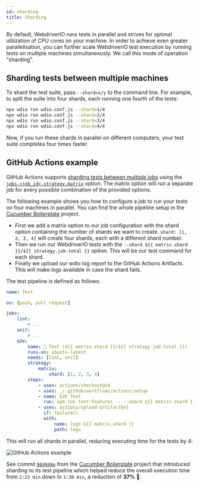 ```yaml
---
id: sharding
title: Sharding
---
```


By default, WebdriverIO runs tests in parallel and strives for optimal utilization of CPU cores on your machine. In order to achieve even greater parallelisation, you can further scale WebdriverIO test execution by running tests on multiple machines simultaneously. We call this mode of operation "sharding".

## Sharding tests between multiple machines

To shard the test suite, pass `--shard=x/y` to the command line. For example, to split the suite into four shards, each running one fourth of the tests:

```sh
npx wdio run wdio.conf.js --shard=1/4
npx wdio run wdio.conf.js --shard=2/4
npx wdio run wdio.conf.js --shard=3/4
npx wdio run wdio.conf.js --shard=4/4
```

Now, if you run these shards in parallel on different computers, your test suite completes four times faster.

## GitHub Actions example

GitHub Actions supports [sharding tests between multiple jobs](https://docs.github.com/en/actions/using-jobs/using-a-matrix-for-your-jobs) using the [`jobs.<job_id>.strategy.matrix`](https://docs.github.com/en/actions/using-workflows/workflow-syntax-for-github-actions#jobsjob_idstrategymatrix) option. The matrix option will run a separate job for every possible combination of the provided options.

The following example shows you how to configure a job to run your tests on four machines in parallel. You can find the whole pipeline setup in the [Cucumber Boilerplate](https://github.com/webdriverio/cucumber-boilerplate/blob/main/.github/workflows/test.yaml) project.

-   First we add a matrix option to our job configuration with the shard option containing the number of shards we want to create. `shard: [1, 2, 3, 4]` will create four shards, each with a different shard number.
-   Then we run our WebdriverIO tests with the `--shard ${{ matrix.shard }}/${{ strategy.job-total }}` option. This will be our test command for each shard.
-   Finally we upload our wdio log report to the GitHub Actions Artifacts. This will make logs available in case the shard fails.

The test pipeline is defined as follows:

```yaml title=.github/workflows/test.yaml
name: Test

on: [push, pull_request]

jobs:
    lint:
        # ...
    unit:
        # ...
    e2e:
        name: 🧪 Test (${{ matrix.shard }}/${{ strategy.job-total }})
        runs-on: ubuntu-latest
        needs: [lint, unit]
        strategy:
            matrix:
                shard: [1, 2, 3, 4]
        steps:
            - uses: actions/checkout@v4
            - uses: ./.github/workflows/actions/setup
            - name: E2E Test
              run: npm run test:features -- --shard ${{ matrix.shard }}/${{ strategy.job-total }}
            - uses: actions/upload-artifact@v1
              if: failure()
              with:
                  name: logs-${{ matrix.shard }}
                  path: logs
```

This will run all shards in parallel, reducing executing time for the tests by 4:

![GitHub Actions example](/img/sharding.png "GitHub Actions example")

See commit [`96d444e`](https://github.com/webdriverio/cucumber-boilerplate/commit/96d444ea23919389682b9b1c9408ed91c452c7f8) from the [Cucumber Boilerplate](https://github.com/webdriverio/cucumber-boilerplate) project that introduced sharding to its test pipeline which helped reduce the overall execution time from `2:23 min` down to `1:30 min`, a reduction of __37%__ 🎉.
